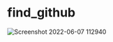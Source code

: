 # find_github

![Screenshot 2022-06-07 112940](https://user-images.githubusercontent.com/95850049/172296250-bd17ff98-29c6-4d3d-83c3-d7f9f059e368.png)
